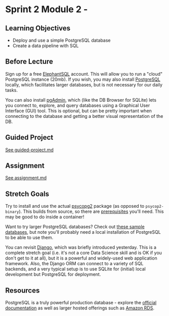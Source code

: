 # Sprint 2 Module 2 - 

## Learning Objectives
* Deploy and use a simple PostgreSQL database
* Create a data pipeline with SQL

## Before Lecture
Sign up for a free [ElephantSQL](https://www.elephantsql.com/) account. This will allow you to run a "cloud" PostgreSQL instance (20mb). If you wish, you may also install [PostgreSQL](https://www.postgresql.org/) locally, which facilitates larger databases, but is not necessary for our daily tasks.

You can also install [pgAdmin](https://www.pgadmin.org/), which (like the DB Browser for SQLite) lets you connect to, explore, and query databases using a Graphical User Interface (GUI) tool. This is optional, but can be pretty important when connecting to the database and getting a better visual representation of the DB.

## Guided Project

[See guided-project.md](https://github.com/LambdaSchool/DS-Unit-3-Sprint-2-SQL-and-Databases/blob/master/module2-sql-for-analysis/guided-project.md)

## Assignment

[See assignment.md](https://github.com/LambdaSchool/DS-Unit-3-Sprint-2-SQL-and-Databases/blob/master/module2-sql-for-analysis/assignment.md)

## Stretch Goals

Try to install and use the actual [psycopg2](https://pypi.org/project/psycopg2/)
package (as opposed to `psycop2-binary`). This builds from source, so there are
[prerequisites](http://initd.org/psycopg/docs/install.html#install-from-source)
you'll need. This may be good to do inside a container!

Want to try larger PostgreSQL databases? Check out [these sample
databases](https://community.embarcadero.com/article/articles-database/1076-top-3-sample-databases-for-postgresql),
but note you'll probably need a local installation of PostgreSQL to be able to
use them.

You can revisit [Django](https://docs.djangoproject.com/en/2.1/intro/), which was briefly introduced
yesterday. This is a complete stretch goal (i.e. it's not a core Data Science
skill and is OK if you don't get to it at all), but it is a powerful and
widely-used web application framework. Also, the Django ORM can connect to a
variety of SQL backends, and a very typical setup is to use SQLite for (initial)
local development but PostgreSQL for deployment.

## Resources

PostgreSQL is a truly powerful production database - explore the [official
documentation](https://www.postgresql.org/docs/) as well as larger hosted
offerings such as [Amazon RDS](https://aws.amazon.com/rds/postgresql/).
